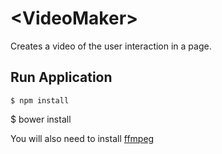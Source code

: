 # \<VideoMaker\>

Creates a video of the user interaction in a page.

## Run Application
```
$ npm install
```
$ bower install

You will also need to install [ffmpeg](http://ffmpeg.org/download.html)
